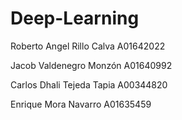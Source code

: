 # Deep-Learning
Roberto Angel Rillo Calva A01642022

Jacob Valdenegro Monzón A01640992

Carlos Dhali Tejeda Tapia A00344820

Enrique Mora Navarro A01635459
